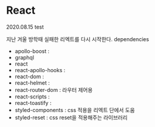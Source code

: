 # React

2020.08.15 test

지난 겨울 방학때 실패한 리엑트를 다시 시작한다.
dependencies

- apollo-boost :
- graphql
- react
- react-apollo-hooks :
- react-dom :
- react-helmet :
- react-router-dom : 라우터 제어용
- react-scripts : 
- react-toastify : 
- styled-components : css 적용을 리엑트 단에서 도움
- styled-reset : css reset을 적용해주는 라이브러리

